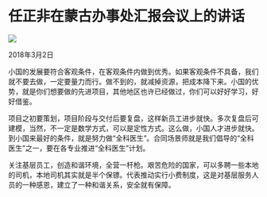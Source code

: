 # 任正非在蒙古办事处汇报会议上的讲话
<img class="pv" src="https://api.visitor.plantree.me/visitor-badge/pv?namespace=plantree.me&key=renzhengfei-speeches/在蒙古办事处汇报会议上的讲话.md">



2018年3月2日



小国的发展要符合客观条件，在客观条件内做到优秀。如果客观条件不具备，我们就不要去做，一定要量力而行。做不到的，就减掉资源，把成本降下来。小国的优势，就是你们想要做的先进项目，其他地区也许已经做过，你们可以好好学习，好好借鉴。

项目之初要策划，项目阶段与交付后要复盘，这样新员工进步就快。多次复盘后可建模，当然，不一定是数学方式，可以是定性方式。这么做，小国人才进步就快。到小国来最好的条件，就是努力做“全科医生”。合同场景师就是我们倡导的“全科医生”之一，要在各专业推进“全科医生”计划。

关注基层员工，创造和谐环境，全营一杆枪。艰苦危险的国家，可以多聘一些本地的司机，本地司机其实就是半个保镖。代表推动实行小费制度，这是对基层服务人员的一种感恩，建立了一种和谐关系，安全就有保障。
